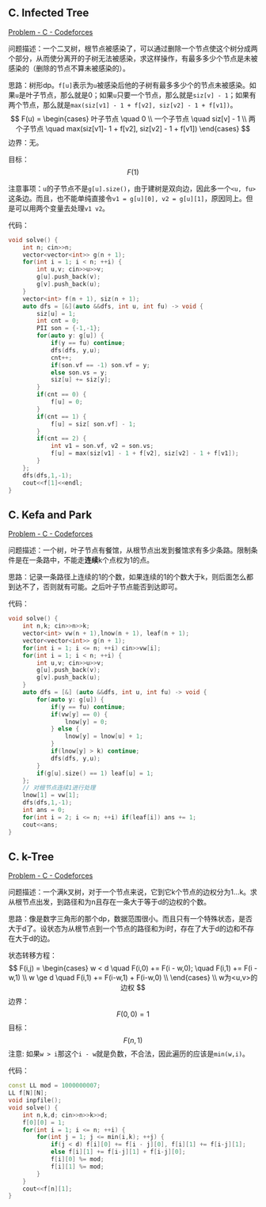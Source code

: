 ## C. Infected Tree

[Problem - C - Codeforces](https://codeforces.com/contest/1689/problem/C)

问题描述：一个二叉树，根节点被感染了，可以通过删除一个节点使这个树分成两个部分，从而使分离开的子树无法被感染，求这样操作，有最多多少个节点是未被感染的（删除的节点不算未被感染的）。

思路：树形dp。`f[u]`表示为`u`被感染后他的子树有最多多少个的节点未被感染。如果`u`是叶子节点，那么就是0；如果`u`只要一个节点，那么就是`siz[v] - 1`；如果有两个节点，那么就是`max(siz[v1] - 1 + f[v2], siz[v2] - 1 + f[v1])`。
$$
F(u) = \begin{cases}
叶子节点 \quad 0 \\
一个子节点 \quad siz[v] - 1 \\
两个子节点 \quad max(siz[v1]- 1 + f[v2], siz[v2] - 1 + f[v1])
\end{cases}
$$
边界：无。

目标：
$$
F(1)
$$


注意事项：`u`的子节点不是`g[u].size()`，由于建树是双向边，因此多一个`<u, fu>`这条边。而且，也不能单纯直接令`v1 = g[u][0], v2 = g[u][1]`，原因同上。但是可以用两个变量去处理`v1 v2`。

代码：

```cpp
void solve() {
    int n; cin>>n;
    vector<vector<int>> g(n + 1);
    for(int i = 1; i < n; ++i) {
        int u,v; cin>>u>>v;
        g[u].push_back(v);
        g[v].push_back(u);
    }
    vector<int> f(n + 1), siz(n + 1);
    auto dfs = [&](auto &&dfs, int u, int fu) -> void {
        siz[u] = 1;
        int cnt = 0;
        PII son = {-1,-1};
        for(auto y: g[u]) {
            if(y == fu) continue;
            dfs(dfs, y,u);
            cnt++;
            if(son.vf == -1) son.vf = y;
            else son.vs = y;
            siz[u] += siz[y];
        }
        if(cnt == 0) {
            f[u] = 0;
        }
        if(cnt == 1) {
            f[u] = siz[ son.vf] - 1;
        }
        if(cnt == 2) {
            int v1 = son.vf, v2 = son.vs;
            f[u] = max(siz[v1] - 1 + f[v2], siz[v2] - 1 + f[v1]);
        }
    };
    dfs(dfs,1,-1);
    cout<<f[1]<<endl;
}
```

## C. Kefa and Park

[Problem - C - Codeforces](https://codeforces.com/contest/580/problem/C)

问题描述：一个树，叶子节点有餐馆，从根节点出发到餐馆求有多少条路。限制条件是在一条路中，不能走**连续**k个点权为1的点。

思路：记录一条路径上连续的1的个数，如果连续的1的个数大于k，则后面怎么都到达不了，否则就有可能。之后叶子节点能否到达即可。

代码：

```cpp
void solve() {
    int n,k; cin>>n>>k;
    vector<int> vw(n + 1),lnow(n + 1), leaf(n + 1);
    vector<vector<int>> g(n + 1);
    for(int i = 1; i <= n; ++i) cin>>vw[i];
    for(int i = 1; i < n; ++i) {
        int u,v; cin>>u>>v;
        g[u].push_back(v);
        g[v].push_back(u);
    }
    auto dfs = [&] (auto &&dfs, int u, int fu) -> void {
        for(auto y: g[u]) {
            if(y == fu) continue;
            if(vw[y] == 0) {
                lnow[y] = 0;
            } else {
                lnow[y] = lnow[u] + 1;
            }
            if(lnow[y] > k) continue;
            dfs(dfs, y,u);
        }
        if(g[u].size() == 1) leaf[u] = 1;
    };
    // 对根节点连续1进行处理
    lnow[1] = vw[1];
    dfs(dfs,1,-1);
    int ans = 0;
    for(int i = 2; i <= n; ++i) if(leaf[i]) ans += 1;
    cout<<ans;
}
```

## C. k-Tree

[Problem - C - Codeforces](https://codeforces.com/contest/431/problem/C)

问题描述：一个满k叉树，对于一个节点来说，它到它k个节点的边权分为1...k。求从根节点出发，到路径和为n且存在一条大于等于d的边权的个数。

思路：像是数字三角形的那个dp，数据范围很小。而且只有一个特殊状态，是否大于d了。设状态为从根节点到一个节点的路径和为i时，存在了大于d的边和不存在大于d的边。

状态转移方程：
$$
F(i,j) = \begin{cases}
w < d \quad F(i,0) += F(i - w,0); \quad F(i,1) += F(i - w,1) \\
w \ge d \quad F(i,1) += F(i-w,1) + F(i-w,0) \\
\end{cases} \\
w为<u,v>的边权
$$
边界：
$$
F(0,0) = 1
$$
目标：
$$
F(n,1)
$$
注意: 如果`w > i`那这个`i - w`就是负数，不合法，因此遍历的应该是`min(w,i)`。

代码：

```cpp
const LL mod = 1000000007;
LL f[N][N];
void inpfile();
void solve() {
    int n,k,d; cin>>n>>k>>d;
    f[0][0] = 1;
    for(int i = 1; i <= n; ++i) {
        for(int j = 1; j <= min(i,k); ++j) {
            if(j < d) f[i][0] += f[i - j][0], f[i][1] += f[i-j][1];
            else f[i][1] += f[i-j][1] + f[i-j][0];
            f[i][0] %= mod;
            f[i][1] %= mod;
        }
    }
    cout<<f[n][1];
}
```



